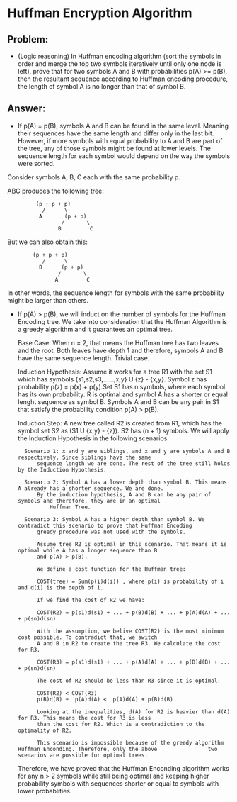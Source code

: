 # Huffman Encryption Algorithm

## Problem:
- (Logic reasoning)
In Huffman encoding algorithm (sort the symbols in order and merge the top
two symbols iteratively until only one node is left), prove that for two
symbols A and B with probabilities p(A) >= p(B), then the resultant
sequence according to Huffman encoding procedure, the length of symbol A
is no longer than that of symbol B.
 
## Answer:
- If p(A) = p(B), symbols A and B can be found in the same level. Meaning their sequences have the same length and differ only in the last bit. However, if more symbols with equal probability to A and B are part of the tree, any of those symbols might be found at lower levels. The sequence length for each symbol would depend on the way the symbols were sorted. 

Consider symbols A, B, C each with the same probability p. 

ABC produces the following tree:

			 (p + p + p)
			   /	  \
			  A       (p + p)
			         /       \
			        B         C

But we can also obtain this:

			(p + p + p)
			   /	  \
			  B      (p + p)
			     	/       \
			       A         C

In other words, the sequence length for symbols with the same probability might be larger than others.

		
- If p(A) > p(B), we will induct on the number of symbols for the Huffman Encoding tree. We take into consideration that the Huffman Algorithm is a greedy algorithm and it guarantees an optimal tree. 

	Base Case: When n = 2, that means the Huffman tree has two leaves and the root. Both leaves have depth 1 and therefore, symbols
		   A and B have the same sequence length. Trivial case. 
		   
	Induction Hypothesis: Assume it works for a tree R1 with the set S1 which has symbols {s1,s2,s3,......,x,y} U {z} - {x,y}. 
			      Symbol z has probability p(z) = p(x) + p(y).Set S1 has n symbols, where each symbol has its own   		 		      probability. R is optimal and symbol A has a shorter or equal lenght sequence as symbol B. Symbols 
			      A and B can be any pair in S1 that satisfy the probability condition p(A) > p(B). 
	
	Induction Step: A new tree called R2 is created from R1, which has the symbol set S2 as (S1 U {x,y} - {z}). S2 has (n + 1)
			symbols. We will apply the Induction Hypothesis in the following scenarios.  
			
		Scenario 1: x and y are siblings, and x and y are symbols A and B respectively. Since siblings have the same
			sequence length we are done. The rest of the tree still holds by the Induction Hypothesis.
				
		Scenario 2: Symbol A has a lower depth than symbol B. This means A already has a shorter sequence. We are done.
			By the induction hypothesis, A and B can be any pair of symbols and therefore, they are in an optimal
				Huffman Tree. 
				
		Scenario 3: Symbol A has a higher depth than symbol B. We contradict this scenario to prove that Huffman Encoding
			greedy procedure was not used with the symbols. 
				
			Assume tree R2 is optimal in this scenario. That means it is optimal while A has a longer sequence than B
			and p(A) > p(B). 
				
			We define a cost function for the Huffman tree:
				
			COST(tree) = Sum(p(i)d(i)) , where p(i) is probability of i and d(i) is the depth of i. 
				
			If we find the cost of R2 we have:
				
			COST(R2) = p(s1)d(s1) + ... + p(B)d(B) + ... + p(A)d(A) + ... + p(sn)d(sn)
				
			With the assumption, we belive COST(R2) is the most minimum cost possible. To contradict that, we switch
			A and B in R2 to create the tree R3. We calculate the cost for R3.
				
			COST(R3) = p(s1)d(s1) + ... + p(A)d(A) + ... + p(B)d(B) + ... + p(sn)d(sn)
				
			The cost of R2 should be less than R3 since it is optimal.
				
			COST(R2) < COST(R3)
			p(B)d(B) +  p(A)d(A) <  p(A)d(A) + p(B)d(B)
				
			Looking at the inequalities, d(A) for R2 is heavier than d(A) for R3. This means the cost for R3 is less
			than the cost for R2. Which is a contradiction to the optimality of R2. 
				
			This scenario is impossible because of the greedy algorithm Huffman Enconding. Therefore, only the above				two scenarios are possible for optimal trees. 
				
	Therefore, we have proved that the Huffman Enconding algorithm works for any n > 2 symbols while still being optimal and keeping
	higher probability symbols with sequences shorter or equal to symbols with lower probablities. 
				
				
				
				
				
			
